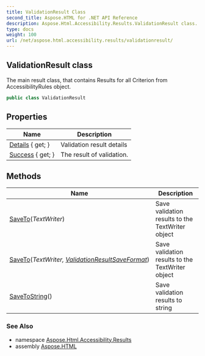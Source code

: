 ```yaml
---
title: ValidationResult Class
second_title: Aspose.HTML for .NET API Reference
description: Aspose.Html.Accessibility.Results.ValidationResult class. The main result class that contains Results for all Criterion from AccessibilityRules object
type: docs
weight: 100
url: /net/aspose.html.accessibility.results/validationresult/
---
```

## ValidationResult class

The main result class, that contains Results for all Criterion from AccessibilityRules object.

```csharp
public class ValidationResult
```

## Properties

| Name | Description |
| --- | --- |
| [Details](../../aspose.html.accessibility.results/validationresult/details/) { get; } | Validation result details |
| [Success](../../aspose.html.accessibility.results/validationresult/success/) { get; } | The result of validation. |

## Methods

| Name | Description |
| --- | --- |
| [SaveTo](../../aspose.html.accessibility.results/validationresult/saveto/#saveto)(*TextWriter*) | Save validation results to the TextWriter object |
| [SaveTo](../../aspose.html.accessibility.results/validationresult/saveto/#saveto_1)(*TextWriter, [ValidationResultSaveFormat](../../aspose.html.accessibility.saving/validationresultsaveformat/)*) | Save validation results to the TextWriter object |
| [SaveToString](../../aspose.html.accessibility.results/validationresult/savetostring/)() | Save validation results to string |

### See Also

* namespace [Aspose.Html.Accessibility.Results](../../aspose.html.accessibility.results/)
* assembly [Aspose.HTML](../../)
